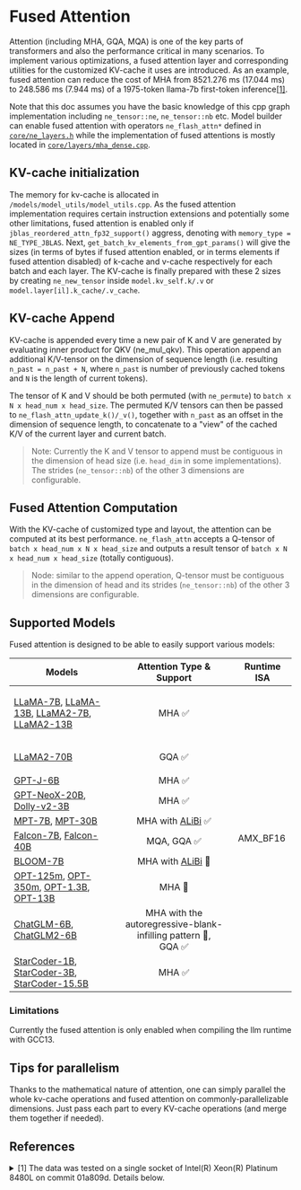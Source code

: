 Fused Attention
=======

Attention (including MHA, GQA, MQA) is one of the key parts of transformers and also the performance critical in many scenarios. To implement various optimizations, a fused attention layer and corresponding utilities for the customized KV-cache it uses are introduced. As an example, fused attention can reduce the cost of MHA from 8521.276 ms (17.044 ms) to 248.586 ms (7.944 ms) of a 1975-token llama-7b first-token inference[[1]](#1).

Note that this doc assumes you have the basic knowledge of this cpp graph implementation including `ne_tensor::ne`, `ne_tensor::nb` etc. Model builder can enable fused attention with operators `ne_flash_attn*` defined in [`core/ne_layers.h`](core/ne_layers.h) while the implementation of fused attentions is mostly located in [`core/layers/mha_dense.cpp`](core/layers/mha_dense.cpp).

## KV-cache initialization
The memory for kv-cache is allocated in `/models/model_utils/model_utils.cpp`. As the fused attention implementation requires certain instruction extensions and potentially some other limitations, fused attention is enabled only if `jblas_reordered_attn_fp32_support()` aggress, denoting with `memory_type = NE_TYPE_JBLAS`. Next, `get_batch_kv_elements_from_gpt_params()` will give the sizes (in terms of bytes if fused attention enabled, or in terms elements if fused attention disabled) of k-cache and v-cache respectively for each batch and each layer. The KV-cache is finally prepared with these 2 sizes by creating `ne_new_tensor` inside `model.kv_self.k/.v` or `model.layer[il].k_cache/.v_cache`.

## KV-cache Append
KV-cache is appended every time a new pair of K and V are generated by evaluating inner product for QKV (ne_mul_qkv). This operation append an additional K/V-tensor on the dimension of sequence length (i.e. resulting `n_past = n_past + N`, where `n_past` is number of previously cached tokens and `N` is the length of current tokens).

The tensor of K and V should be both permuted (with `ne_permute`) to `batch x N x head_num x head_size`. The permuted K/V tensors can then be passed to `ne_flash_attn_update_k()/_v()`, together with `n_past` as an offset in the dimension of sequence length, to concatenate to a "view" of the cached K/V of the current layer and current batch.

> Note: Currently the K and V tensor to append must be contiguous in the dimension of head size (i.e. `head_dim` in some implementations). The strides (`ne_tensor::nb`) of the other 3 dimensions are configurable.

## Fused Attention Computation
With the KV-cache of customized type and layout, the attention can be computed at its best performance. `ne_flash_attn` accepts a Q-tensor of `batch x head_num x N x head_size` and outputs a result tensor of `batch x N x head_num x head_size` (totally contiguous).

> Node: similar to the append operation, Q-tensor must be contiguous in the dimension of head and its strides (`ne_tensor::nb`) of the other 3 dimensions are configurable.

## Supported Models
Fused attention is designed to be able to easily support various models:

<table>
  <thead>
    <tr>
      <th>Models</th>
      <th align="center">Attention Type & Support</th>
      <th>Runtime ISA</th>
    </tr>
  </thead>
  <tbody>
    <tr>
      <td>

[LLaMA-7B](https://huggingface.co/decapoda-research/llama-7b-hf), [LLaMA-13B](https://huggingface.co/decapoda-research/llama-13b-hf), [LLaMA2-7B](https://huggingface.co/meta-llama/Llama-2-7b-chat-hf), [LLaMA2-13B](https://huggingface.co/meta-llama/Llama-2-13b-chat-hf)
</td>
      <td align="center">MHA ✅</td>
      <td rowspan=10>AMX_BF16</td>
    </tr>
    <tr>
      <td>

[LLaMA2-70B](https://huggingface.co/meta-llama/Llama-2-70b-chat-hf)</td>
      <td align="center">GQA ✅</td>
    </tr>
    <tr>
      <td>
[GPT-J-6B](https://huggingface.co/EleutherAI/gpt-j-6b)</td>
      <td align="center">MHA ✅</td>
    </tr>
    <tr>
      <td>
[GPT-NeoX-20B](https://huggingface.co/EleutherAI/gpt-neox-20b), [Dolly-v2-3B](https://huggingface.co/databricks/dolly-v2-3b)</td>
      <td align="center">MHA ✅</td>
    </tr>
    <tr>
      <td>
[MPT-7B](https://huggingface.co/mosaicml/mpt-7b), [MPT-30B](https://huggingface.co/mosaicml/mpt-30b)</td>
      <td align="center">MHA with [ALiBi](https://arxiv.org/abs/2108.12409) ✅</td>
    </tr>
    <tr>
      <td>
[Falcon-7B](https://huggingface.co/tiiuae/falcon-7b), [Falcon-40B](https://huggingface.co/tiiuae/falcon-40b)</td>
      <td align="center">MQA, GQA ✅</td>
    </tr>
    <tr>
      <td>
[BLOOM-7B](https://huggingface.co/bigscience/bloomz-7b1)</td>
      <td align="center">MHA with [ALiBi](https://arxiv.org/abs/2108.12409) 🚧</td>
    </tr>
    <tr>
      <td>
[OPT-125m](https://huggingface.co/facebook/opt-125m), [OPT-350m](https://huggingface.co/facebook/opt-350m), [OPT-1.3B](https://huggingface.co/facebook/opt-1.3b), [OPT-13B](https://huggingface.co/facebook/opt-13b)</td>
      <td align="center">MHA 🚧</td>
    </tr>
    <tr>
      <td>
[ChatGLM-6B](https://huggingface.co/THUDM/chatglm-6b), [ChatGLM2-6B](https://huggingface.co/THUDM/chatglm2-6b)</td>
      <td align="center">MHA with the autoregressive-blank-infilling pattern 🚧,<br>GQA ✅</td>
    </tr>
    <tr>
      <td>
[StarCoder-1B](https://huggingface.co/bigcode/starcoderbase-1b), [StarCoder-3B](https://huggingface.co/bigcode/starcoderbase-3b), [StarCoder-15.5B](https://huggingface.co/bigcode/starcoder)</td>
      <td align="center">MHA ✅</td>
    </tr>
  </tbody>
</table>

### Limitations
Currently the fused attention is only enabled when compiling the llm runtime with GCC13.

## Tips for parallelism
Thanks to the mathematical nature of attention, one can simply parallel the whole kv-cache operations and fused attention on commonly-parallelizable dimensions. Just pass each part to every KV-cache operations (and merge them together if needed).

## References
<details>
<summary><a id="1">[1]</a> The data was tested on a single socket of Intel(R) Xeon(R) Platinum 8480L on commit 01a809d. Details below.</summary>

|                  | 1st-token fused attn disabled | 1st-token fused attn enabled | 4th-token fused attn disabled | 4th-token fused attn enabled |
| :--------------- | ----------------------------: | ---------------------------: | ----------------------------: | ---------------------------: |
| total latency    |                     9748.26ms |                    1475.57ms |                       50.37ms |                      41.27ms |
| fused-attn lat   |                             / |         179.883ms + 68.703ms |                             / |            6.271ms + 1.673ms |
| est non-attn lat |                    1226.984ms |                   1226.984ms |                      33.326ms |                     33.326ms |
| MHA cost compare |                    8521.276ms |                    248.586ms |                      17.044ms |                      7.944ms |

(4th token is taking as an example of next-token performance)

Row logs:
```
# fused attn enabled
rm -rf bin && cmake .. -GNinja -DNE_BUILD_TESTS=ON -DNE_PROFILING=ON -DCMAKE_BUILD_TYPE=Release && ninja run_llama && env ENGINE_PROFILING=1 numactl -m 1 -C 56-111 bin/run_llama -m llama-7b-hf-pr447-q4j-sym-int8-fp32-g128.bin --seed 1234 -t 56 -b 2048 -c 2048 -n 4 --memory-auto -p "$(echo "$LUOYU_PROMPT" | cut -d' ' -f 1-1500)"
Welcome to use the llama on the ITREX!
...
=== GRAPH Profiling ===
perf_total_per_op_us[                     ADD] =  51.409 ms
perf_total_per_op_us[                     MUL] =  26.328 ms
perf_total_per_op_us[                RMS_NORM] =  42.445 ms
perf_total_per_op_us[                 MUL_MAT] = 127.810 ms
perf_total_per_op_us[                 RESHAPE] =   0.446 ms
perf_total_per_op_us[                    VIEW] =   0.997 ms
perf_total_per_op_us[                 PERMUTE] =   0.101 ms
perf_total_per_op_us[               TRANSPOSE] =   0.105 ms
perf_total_per_op_us[                GET_ROWS] =   8.342 ms
perf_total_per_op_us[                    ROPE] =  44.115 ms
perf_total_per_op_us[                 MUL_QKV] = 252.611 ms
perf_total_per_op_us[                FFN_SILU] = 668.217 ms
perf_total_per_op_us[              FLASH_ATTN] = 179.883 ms
perf_total_per_op_us[    FLASH_ATTN_KV_UPDATE] =  68.703 ms
perf_total_per_op_us[           INNER PRODUCT] =   0.000 ms
========================================
=== GRAPH Profiling ===
perf_total_per_op_us[                     ADD] =   0.420 ms
perf_total_per_op_us[                     MUL] =   0.447 ms
perf_total_per_op_us[                RMS_NORM] =   1.377 ms
perf_total_per_op_us[                 RESHAPE] =   0.432 ms
perf_total_per_op_us[                    VIEW] =   0.956 ms
perf_total_per_op_us[                 PERMUTE] =   0.126 ms
perf_total_per_op_us[               TRANSPOSE] =   0.105 ms
perf_total_per_op_us[                GET_ROWS] =   0.024 ms
perf_total_per_op_us[                    ROPE] =   1.992 ms
perf_total_per_op_us[                 MUL_QKV] =   6.311 ms
perf_total_per_op_us[                FFN_SILU] =  14.597 ms
perf_total_per_op_us[              FLASH_ATTN] =   6.425 ms
perf_total_per_op_us[    FLASH_ATTN_KV_UPDATE] =   1.717 ms
perf_total_per_op_us[           INNER PRODUCT] =   3.535 ms
========================================
=== GRAPH Profiling ===
perf_total_per_op_us[                     ADD] =   0.402 ms
perf_total_per_op_us[                     MUL] =   0.358 ms
perf_total_per_op_us[                RMS_NORM] =   1.281 ms
perf_total_per_op_us[                 RESHAPE] =   0.427 ms
perf_total_per_op_us[                    VIEW] =   1.058 ms
perf_total_per_op_us[                 PERMUTE] =   0.106 ms
perf_total_per_op_us[               TRANSPOSE] =   0.102 ms
perf_total_per_op_us[                GET_ROWS] =   0.024 ms
perf_total_per_op_us[                    ROPE] =   1.919 ms
perf_total_per_op_us[                 MUL_QKV] =   5.881 ms
perf_total_per_op_us[                FFN_SILU] =  14.522 ms
perf_total_per_op_us[              FLASH_ATTN] =   6.389 ms
perf_total_per_op_us[    FLASH_ATTN_KV_UPDATE] =   1.621 ms
perf_total_per_op_us[           INNER PRODUCT] =   3.339 ms
========================================
=== GRAPH Profiling ===
perf_total_per_op_us[                     ADD] =   0.327 ms
perf_total_per_op_us[                     MUL] =   0.361 ms
perf_total_per_op_us[                RMS_NORM] =   1.272 ms
perf_total_per_op_us[                 RESHAPE] =   0.422 ms
perf_total_per_op_us[                    VIEW] =   1.032 ms
perf_total_per_op_us[                 PERMUTE] =   0.110 ms
perf_total_per_op_us[               TRANSPOSE] =   0.101 ms
perf_total_per_op_us[                GET_ROWS] =   0.023 ms
perf_total_per_op_us[                    ROPE] =   1.967 ms
perf_total_per_op_us[                 MUL_QKV] =   6.034 ms
perf_total_per_op_us[                FFN_SILU] =  14.527 ms
perf_total_per_op_us[              FLASH_ATTN] =   6.271 ms
perf_total_per_op_us[    FLASH_ATTN_KV_UPDATE] =   1.673 ms
perf_total_per_op_us[           INNER PRODUCT] =   3.444 ms
========================================

model_print_timings:        load time =  2691.89 ms
model_print_timings:      sample time =     2.36 ms /     4 runs   (    0.59 ms per token)
model_print_timings: prompt eval time =  1475.57 ms /  1975 tokens (    0.75 ms per token)
model_print_timings:        eval time =   124.68 ms /     3 runs   (   41.56 ms per token)
model_print_timings:       total time =  2853.38 ms
========== eval time log of each prediction ==========
prediction   0, time: 1475.57ms
prediction   1, time: 42.19ms
prediction   2, time: 41.22ms
prediction   3, time: 41.27ms

# fused attn disabled
rm -rf bin && cmake .. -GNinja -DNE_BUILD_TESTS=ON -DNE_PROFILING=ON -DCMAKE_BUILD_TYPE=Release && ninja run_llama && env ENGINE_PROFILING=1 numactl -m 1 -C 56-111 bin/run_llama -m llama-7b-hf-pr447-q4j-sym-int8-fp32-g128.bin --seed 1234 -t 56 -b 2048 -c 2048 -n 4 --memory-f16 -p "$(echo "$LUOYU_PROMPT" | cut -d' ' -f 1-1500)"
Welcome to use the llama on the ITREX!
...
=== GRAPH Profiling ===
perf_total_per_op_us[                     ADD] =  55.300 ms
perf_total_per_op_us[                     MUL] =  40.209 ms
perf_total_per_op_us[                RMS_NORM] =  63.544 ms
perf_total_per_op_us[                 MUL_MAT] = 6698.093 ms
perf_total_per_op_us[                   SCALE] = 1325.542 ms
perf_total_per_op_us[                     CPY] = 273.083 ms
perf_total_per_op_us[                 RESHAPE] =   0.460 ms
perf_total_per_op_us[                    VIEW] =   0.734 ms
perf_total_per_op_us[                 PERMUTE] =   0.323 ms
perf_total_per_op_us[               TRANSPOSE] =   0.105 ms
perf_total_per_op_us[                GET_ROWS] =   8.467 ms
perf_total_per_op_us[           DIAG_MASK_INF] =  69.310 ms
perf_total_per_op_us[                SOFT_MAX] = 226.629 ms
perf_total_per_op_us[                    ROPE] =  44.610 ms
perf_total_per_op_us[                 MUL_QKV] = 264.430 ms
perf_total_per_op_us[                FFN_SILU] = 672.668 ms
perf_total_per_op_us[           INNER PRODUCT] =   0.000 ms
========================================
=== GRAPH Profiling ===
perf_total_per_op_us[                     ADD] =   0.445 ms
perf_total_per_op_us[                     MUL] =   0.405 ms
perf_total_per_op_us[                RMS_NORM] =   1.232 ms
perf_total_per_op_us[                 MUL_MAT] =  10.702 ms
perf_total_per_op_us[                   SCALE] =   0.952 ms
perf_total_per_op_us[                     CPY] =   3.040 ms
perf_total_per_op_us[                 RESHAPE] =   0.416 ms
perf_total_per_op_us[                    VIEW] =   0.792 ms
perf_total_per_op_us[                 PERMUTE] =   0.323 ms
perf_total_per_op_us[               TRANSPOSE] =   0.103 ms
perf_total_per_op_us[                GET_ROWS] =   0.023 ms
perf_total_per_op_us[           DIAG_MASK_INF] =   0.118 ms
perf_total_per_op_us[                SOFT_MAX] =   1.359 ms
perf_total_per_op_us[                    ROPE] =   1.888 ms
perf_total_per_op_us[                 MUL_QKV] =   6.133 ms
perf_total_per_op_us[                FFN_SILU] =  14.607 ms
perf_total_per_op_us[           INNER PRODUCT] =   3.504 ms
========================================
=== GRAPH Profiling ===
perf_total_per_op_us[                     ADD] =   0.324 ms
perf_total_per_op_us[                     MUL] =   0.402 ms
perf_total_per_op_us[                RMS_NORM] =   1.321 ms
perf_total_per_op_us[                 MUL_MAT] =  10.624 ms
perf_total_per_op_us[                   SCALE] =   0.954 ms
perf_total_per_op_us[                     CPY] =   3.104 ms
perf_total_per_op_us[                 RESHAPE] =   0.425 ms
perf_total_per_op_us[                    VIEW] =   0.748 ms
perf_total_per_op_us[                 PERMUTE] =   0.316 ms
perf_total_per_op_us[               TRANSPOSE] =   0.102 ms
perf_total_per_op_us[                GET_ROWS] =   0.021 ms
perf_total_per_op_us[           DIAG_MASK_INF] =   0.111 ms
perf_total_per_op_us[                SOFT_MAX] =   1.362 ms
perf_total_per_op_us[                    ROPE] =   1.874 ms
perf_total_per_op_us[                 MUL_QKV] =   6.001 ms
perf_total_per_op_us[                FFN_SILU] =  14.542 ms
perf_total_per_op_us[           INNER PRODUCT] =   3.314 ms
========================================
=== GRAPH Profiling ===
perf_total_per_op_us[                     ADD] =   0.354 ms
perf_total_per_op_us[                     MUL] =   0.391 ms
perf_total_per_op_us[                RMS_NORM] =   1.379 ms
perf_total_per_op_us[                 MUL_MAT] =  10.610 ms
perf_total_per_op_us[                   SCALE] =   0.964 ms
perf_total_per_op_us[                     CPY] =   3.115 ms
perf_total_per_op_us[                 RESHAPE] =   0.430 ms
perf_total_per_op_us[                    VIEW] =   0.866 ms
perf_total_per_op_us[                 PERMUTE] =   0.336 ms
perf_total_per_op_us[               TRANSPOSE] =   0.109 ms
perf_total_per_op_us[                GET_ROWS] =   0.022 ms
perf_total_per_op_us[           DIAG_MASK_INF] =   0.108 ms
perf_total_per_op_us[                SOFT_MAX] =   1.410 ms
perf_total_per_op_us[                    ROPE] =   1.959 ms
perf_total_per_op_us[                 MUL_QKV] =   5.826 ms
perf_total_per_op_us[                FFN_SILU] =  14.737 ms
perf_total_per_op_us[           INNER PRODUCT] =   3.378 ms
========================================

model_print_timings:        load time = 10987.95 ms
model_print_timings:      sample time =     2.38 ms /     4 runs   (    0.60 ms per token)
model_print_timings: prompt eval time =  9748.26 ms /  1975 tokens (    4.94 ms per token)
model_print_timings:        eval time =   150.93 ms /     3 runs   (   50.31 ms per token)
model_print_timings:       total time = 11175.74 ms
========== eval time log of each prediction ==========
prediction   0, time: 9748.26ms
prediction   1, time: 50.56ms
prediction   2, time: 50.00ms
prediction   3, time: 50.37ms
```
</details>
